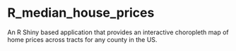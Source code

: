 # R_median_house_prices
An R Shiny based application that provides an interactive choropleth map of home prices across tracts for any county in the US.
